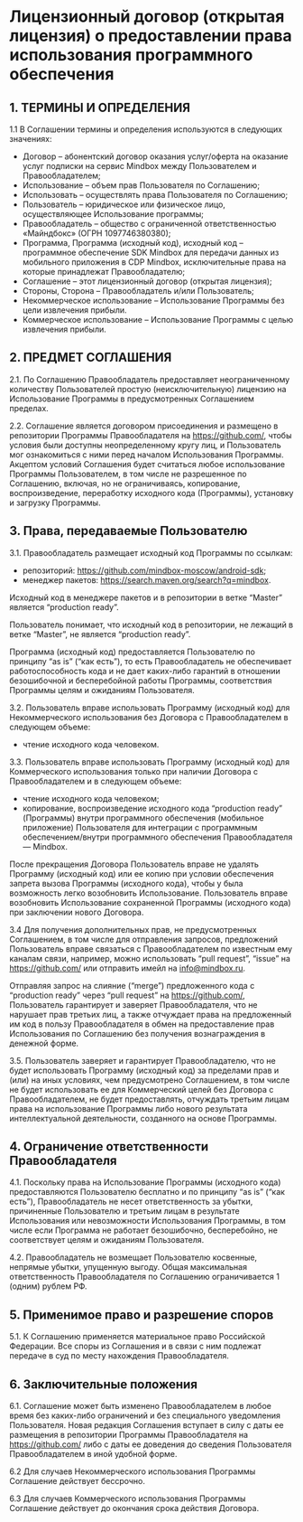 # Лицензионный договор (открытая лицензия) о предоставлении права использования программного обеспечения
 
## 1. ТЕРМИНЫ И ОПРЕДЕЛЕНИЯ

1.1 В Соглашении термины и определения используются в следующих значениях:

- Договор – абонентский договор оказания услуг/оферта на оказание услуг подписки на сервис Mindbox между Пользователем и Правообладателем;
- Использование – объем прав Пользователя по Соглашению;
- Использовать – осуществлять права Пользователя по Соглашению;
- Пользователь – юридическое или физическое лицо, осуществляющее Использование программы;
- Правообладатель – общество с ограниченной ответственностью «Майндбокс» (ОГРН 1097746380380);
- Программа, Программа (исходный код), исходный код – программное обеспечение SDK Mindbox для передачи данных из мобильного приложения в CDP Mindbox, исключительные права на которые принадлежат Правообладателю; 
- Соглашение – этот лицензионный договор (открытая лицензия);
- Стороны, Сторона  – Правообладатель и/или Пользователь;
- Некоммерческое использование – Использование Программы без цели извлечения прибыли.
- Коммерческое использование – Использование Программы с целью извлечения прибыли.


## 2. ПРЕДМЕТ СОГЛАШЕНИЯ

2.1. По Соглашению Правообладатель предоставляет неограниченному количеству Пользователей простую (неисключительную) лицензию на Использование Программы в предусмотренных Соглашением пределах.


2.2. Соглашение является договором присоединения и размещено в репозитории Программы Правообладателя на https://github.com/, чтобы условия были доступны неопределенному кругу лиц, и Пользователь мог ознакомиться с ними перед началом Использования Программы. Акцептом условий Соглашения будет считаться любое использование Программы Пользователем, в том числе не разрешенное по Соглашению, включая, но не ограничиваясь, копирование, воспроизведение, переработку исходного кода (Программы), установку и загрузку Программы.

 
## 3. Права, передаваемые Пользователю
 
3.1. Правообладатель размещает исходный код Программы по ссылкам:
- репозиторий: https://github.com/mindbox-moscow/android-sdk;
- менеджер пакетов: https://search.maven.org/search?q=mindbox.

Исходный код в менеджере пакетов и в репозитории в ветке “Master” является “production ready”.

Пользователь понимает, что исходный код в репозитории, не лежащий в ветке “Master”, не является “production ready”. 

Программа (исходный код) предоставляется Пользователю по принципу “as is” (“как есть”), то есть Правообладатель не обеспечивает работоспособность кода и не дает каких-либо гарантий в отношении безошибочной и бесперебойной работы Программы, соответствия Программы целям и ожиданиям Пользователя. 


3.2. Пользователь вправе использовать Программу (исходный код) для Некоммерческого использования без Договора с Правообладателем в следующем объеме: 

- чтение исходного кода человеком.


3.3. Пользователь вправе использовать Программу (исходный код) для Коммерческого использования только при наличии Договора с Правообладателем и в следующем объеме:
- чтение исходного кода человеком;
- копирование, воспроизведение исходного кода “production ready” (Программы) внутри программного обеспечения (мобильное приложение) Пользователя для интеграции с программным обеспечением/внутри программного обеспечения Правообладателя — Mindbox.

После прекращения Договора Пользователь вправе не удалять Программу (исходный код) или ее копию при условии обеспечения запрета вызова Программы (исходного кода), чтобы у  была возможность легко возобновить Использование. Пользователь вправе возобновить Использование сохраненной Программы (исходного кода) при заключении нового Договора.

3.4 Для получения дополнительных прав, не предусмотренных Соглашением, в том числе для отправления запросов, предложений Пользователь вправе связаться с Правообладателем по известным ему каналам связи, например, можно использовать “pull request”, “issue” на https://github.com/ или отправить имейл на info@mindbox.ru.

Отправляя запрос на слияние (“merge”) предложенного кода с “production ready” через “pull request” на https://github.com/, Пользователь гарантирует и заверяет Правообладателя, что не нарушает прав третьих лиц, а также отчуждает права на предложенный им код в пользу Правообладателя в обмен на предоставление прав Использования по Соглашению без получения вознаграждения в денежной форме.

3.5. Пользователь заверяет и гарантирует Правообладателю, что не будет использовать Программу (исходный код) за пределами прав и (или) на иных условиях, чем предусмотрено Соглашением, в том числе не будет использовать ее для Коммерческий целей без Договора с Правообладателем, не будет предоставлять, отчуждать третьим лицам права на использование Программы либо нового результата интеллектуальной деятельности, созданного на основе Программы.

 
## 4. Ограничение ответственности Правообладателя

4.1. Поскольку права на Использование Программы (исходного кода) предоставляются Пользователю бесплатно и по принципу “as is” (“как есть”), Правообладатель не несет ответственность за убытки, причиненные Пользователю и третьим лицам в результате Использования или невозможности Использования Программы, в том числе если Программа не работает безошибочно, бесперебойно, не соответствует целям и ожиданиям Пользователя.


4.2. Правообладатель не возмещает Пользователю косвенные, непрямые убытки, упущенную выгоду. Общая максимальная ответственность Правообладателя по Соглашению ограничивается 1 (одним) рублем РФ.

## 5. Применимое право и разрешение споров 

5.1. К Соглашению применяется материальное право Российской Федерации. Все споры из Соглашения и в связи с ним подлежат передаче в суд по месту нахождения Правообладателя.
 
## 6. Заключительные положения 

6.1. Соглашение может быть изменено Правообладателем в любое время без каких-либо ограничений и без специального уведомления Пользователя. Новая редакция Соглашения вступает в силу с даты ее размещения в репозитории Программы Правообладателя на https://github.com/ либо с даты ее доведения до сведения Пользователя Правообладателем в иной удобной форме.

6.2 Для случаев Некоммерческого использования Программы Соглашение действует бессрочно.

6.3 Для случаев Коммерческого использования Программы Соглашение действует до окончания срока действия Договора.

